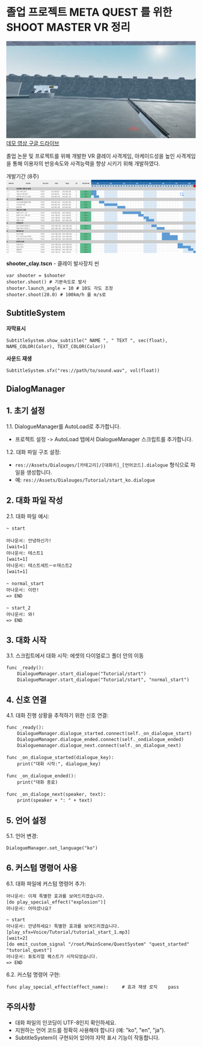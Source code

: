 # 졸업 프로젝트 META QUEST 를 위한 SHOOT MASTER VR 정리
![Thumb Image](https://raw.githubusercontent.com/IceCreamPie-dev/Univ_ShootMaster_summ/main/thumb.png)
[데모 영상 구글 드라이브](https://drive.google.com/file/d/1g--5IixpdHckdw8_ZNiHMM8ipB5-XK2W/view?usp=sharing)

졸업 논문 및 프로젝트를 위해 개발한 VR 클레이 사격게임, 아케이드성을 높인 사격게임을 통해 이용자의 반응속도와 사격능력을 향상 시키기 위해 개발하였다.

개발기간 (8주)
![Gant Image](https://github.com/IceCreamPie-dev/Univ_ShootMaster_summ/blob/main/gantCHarg.png)

**shooter_clay.tscn** - 클레이 발사장치 씬
```
var shooter = $shooter
shooter.shoot() # 기본속도로 발사
shooter.launch_angle = 10 # 10도 각도 조정
shooter.shoot(28.0) # 100km/h 를 m/s로
```


## SubtitleSystem

**자막표시**
```
SubtitleSystem.show_subtitle(" NAME ", " TEXT ", sec(float), NAME_COLOR(Color), TEXT_COLOR(Color))

```

**사운드 재생**
```
SubtitleSystem.sfx("res://path/to/sound.wav", vol(float))
```

## DialogManager

## 1. 초기 설정

1.1. DialogueManager를 AutoLoad로 추가합니다.

- 프로젝트 설정 -> AutoLoad 탭에서 DialogueManager 스크립트를 추가합니다.

1.2. 대화 파일 구조 설정:

- `res://Assets/Dialouges/[카테고리]/[대화키]_[언어코드].dialogue` 형식으로 파일을 생성합니다.
- 예: `res://Assets/Dialouges/Tutorial/start_ko.dialogue`

## 2. 대화 파일 작성

2.1. 대화 파일 예시:

```
~ start

아나운서: 안녕하신가!
[wait=1]
아나운서: 테스트1
[wait=1]
아나운서: 테스트세트ㅡㅌ테스트2
[wait=1]

~ normal_start
아나운서: 이런!
=> END

~ start_2
아나운서: 와!
=> END
```

## 3. 대화 시작

3.1. 스크립트에서 대화 시작:
에셋의 다이얼로그 폴더 안의 이동
```
func _ready():
	DialogueManager.start_dialogue("Tutorial/start")
	DialogueManager.start_dialogue("Tutorial/start", "normal_start")
```

## 4. 신호 연결

4.1. 대화 진행 상황을 추적하기 위한 신호 연결:

```
func _ready():
	DialogueManager.dialogue_started.connect(self._on_dialogue_start)
	DialogueManager.dialogue_ended.connect(self._ondialogue_ended)
	Dialoguemanager.dialogue_next.connect(self._on_dialogue_next)

func _on_dialogue_started(dialogue_key):
	print("대화 시작:", dialogue_key)

func _on_dialogue_ended():
	print("대화 종료)

func _on_dialoge_next(speaker, text):
	print(speaker + ": " + text)
```

## 5. 언어 설정

5.1. 언어 변경:

```
DialogueManager.set_language("ko")
```

## 6. 커스텀 명령어 사용

6.1. 대화 파일에 커스텀 명령어 추가:

```
아나운서: 이제 특별한 효과를 보여드리겠습니다. 
[do play_special_effect("explosion")] 
아나운서: 어떠셨나요?
```
```
~ start 
아나운서: 안녕하세요! 특별한 효과를 보여드리겠습니다. 
[play_sfx=Voice/Tutorial/tutorial_start_1.mp3]
[wait=2]  
[do emit_custom_signal "/root/MainScene/QuestSystem" "quest_started" "tutorial_quest"] 
아나운서: 튜토리얼 퀘스트가 시작되었습니다. 
=> END
```


6.2. 커스텀 명령어 구현:

`func play_special_effect(effect_name):     # 효과 재생 로직    pass`

## 주의사항

- 대화 파일의 인코딩이 UTF-8인지 확인하세요.
- 지원하는 언어 코드를 정확히 사용해야 합니다 (예: "ko", "en", "ja").
- SubtitleSystem이 구현되어 있어야 자막 표시 기능이 작동합니다.
